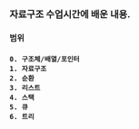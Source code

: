 <h3>자료구조 수업시간에 배운 내용.</h3>
<h4>범위<h4>
    
    0. 구조체/배열/포인터
    1. 자료구조
    2. 순환
    3. 리스트
    4. 스택
    5. 큐
    6. 트리
